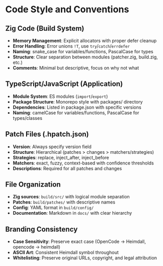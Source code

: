 # Code Style and Conventions

## Zig Code (Build System)
- **Memory Management**: Explicit allocators with proper defer cleanup
- **Error Handling**: Error unions `!T`, use `try`/`catch`/`errdefer`
- **Naming**: snake_case for variables/functions, PascalCase for types
- **Structure**: Clear separation between modules (patcher.zig, build.zig, etc.)
- **Comments**: Minimal but descriptive, focus on why not what

## TypeScript/JavaScript (Application)
- **Module System**: ES modules (`import`/`export`)
- **Package Structure**: Monorepo style with packages/ directory
- **Dependencies**: Listed in package.json with specific versions
- **Naming**: camelCase for variables/functions, PascalCase for types/classes

## Patch Files (.hpatch.json)
- **Version**: Always specify version field
- **Structure**: Hierarchical (patches > changes > matchers/strategies)
- **Strategies**: replace, inject_after, inject_before
- **Matchers**: exact, fuzzy, context-based with confidence thresholds
- **Descriptions**: Required for all patches and changes

## File Organization
- **Zig sources**: `build/src/` with logical module separation
- **Patches**: `build/patches/` with descriptive names
- **Config**: YAML format in `build/config/`
- **Documentation**: Markdown in `docs/` with clear hierarchy

## Branding Consistency
- **Case Sensitivity**: Preserve exact case (OpenCode → Heimdall, opencode → heimdall)
- **ASCII Art**: Consistent Heimdall symbol throughout
- **Whitelisting**: Preserve original URLs, copyright, and legal attribution